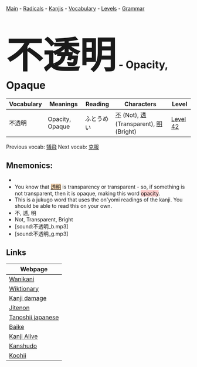<style> bigfont {font-size: 100px}</style>
[Main](../README.md) -
[Radicals](../radicals.md) -
[Kanjis](../kanjis.md) -
[Vocabulary](../vocabulary.md) -
[Levels](../levels.md) -
[Grammar](../grammar.md)
# <bigfont> 不透明</bigfont> - Opacity, Opaque 

| Vocabulary | Meanings | Reading | Characters | Level |
| --- | --- | --- | --- | --- |
| 不透明 | Opacity, Opaque | ふとうめい |  [不](../kanjis/不.md) (Not), [透](../kanjis/透.md) (Transparent), [明](../kanjis/明.md) (Bright) | [Level 42](../levels/wk_level42.md) |

Previous vocab: [犠飛](犠飛.md) Next vocab: [克服](克服.md) 

## Mnemonics:

* 
* You know that <span style="background-color:#fed8b1"> [透明](https://jisho.org/search/透明)</span> is transparency or transparent - so, if something is not transparent, then it is opaque, making this word <span style="background-color:#ffcccb"> opacity</span>.
* This is a jukugo word that uses the on'yomi readings of the kanji. You should be able to read this on your own.
* 不, 透, 明
* Not, Transparent, Bright
* [sound:不透明_b.mp3]
* [sound:不透明_g.mp3]


## Links 

| Webpage |
| --- |
| [Wanikani          ](https://www.wanikani.com/kanji/不透明) |
| [Wiktionary        ](https://en.wiktionary.org/wiki/不透明) |
| [Kanji damage      ](http://www.kanjidamage.com/kanji/search?utf8=✓&q=不透明) |
| [Jitenon           ](https://jitenon.com/kanji/不透明) |
| [Tanoshii japanese ](https://www.tanoshiijapanese.com/dictionary/kanji.cfm?k=不透明) |
| [Baike             ](https://baike.baidu.com/item/不透明) |
| [Kanji Alive       ](https://app.kanjialive.com/不透明) |
| [Kanshudo          ](https://www.kanshudo.com/searchmn?q=不透明) |
| [Koohii            ](https://kanji.koohii.com/study/kanji/不透明) |
